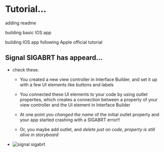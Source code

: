 #  Tutorial...
adding readme

building basic IOS app

building IOS app following Apple official tutorial

## Signal SIGABRT has appeard...
* check these.
  * You created a new view controller in Interface Builder, and set it up with a few UI elements like buttons and labels
  
  * You connected these UI elements to your code by using outlet properties, which creates a connection between a property of your view controller and the UI element in Interface Builder
  
  * At one point *you changed the name* of the initial outlet property and your app started crashing with a SIGABRT error!!
  
  * Or, you maybe add outlet, and *delete just on code*, *property is still alive in storyboard*

* ![signal sigabrt](https://learnappmaking.com/wp-content/uploads/2018/11/sigabrt-xcode-2.jpg)
